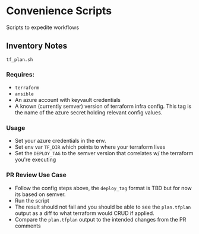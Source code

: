 # Convenience Scripts

  Scripts to expedite workflows


## Inventory Notes


`tf_plan.sh`  

### Requires: 

* `terraform` 
* `ansible` 
* An azure account with keyvault credentials
* A known (currently semver) version of terraform infra config. This tag is the name of the azure secret holding relevant config values.

### Usage  

* Set your azure credentials in the env. 
* Set env var `TF_DIR` which points to where your terraform lives
* Set the `DEPLOY_TAG` to the semver version that correlates w/ the terraform you're executing 


### PR Review Use Case

* Follow the config steps above, the `deploy_tag` format is TBD but for now its based on semver.
* Run the script
* The result should not fail and you should be able to see the `plan.tfplan` output as a diff to what terraform would CRUD if applied.
* Compare the `plan.tfplan` output to the intended changes from the PR comments


